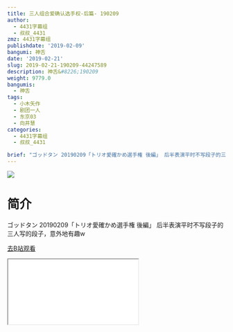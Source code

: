 ```yaml
---
title: 三人组合爱确认选手权-后篇- 190209
author:
  - 4431字幕组
  - 叔叔_4431
zmz: 4431字幕组
publishdate: '2019-02-09'
bangumi: 神舌
date: '2019-02-21'
slug: 2019-02-21-190209-44247589
description: 神舌&#8226;190209
weight: 9779.0
bangumis:
  - 神舌
tags:
  - 小木矢作
  - 剧团一人
  - 东京03
  - 向井慧
categories:
  - 4431字幕组
  - 叔叔_4431

brief: "ゴッドタン 20190209「トリオ愛確かめ選手権 後編」 后半表演平时不写段子的三人写的段子，意外地有趣w"
---
```

![](https://i.imgur.com/YiKJ2G8.jpg)
# 简介  
ゴッドタン 20190209「トリオ愛確かめ選手権 後編」
后半表演平时不写段子的三人写的段子，意外地有趣w  

[去B站观看](https://www.bilibili.com/video/av44247589/)
<div class ="resp-container"><iframe class="testiframe" src="//player.bilibili.com/player.html?aid=44247589"", scrolling="no", allowfullscreen="true" > </iframe></div> 
